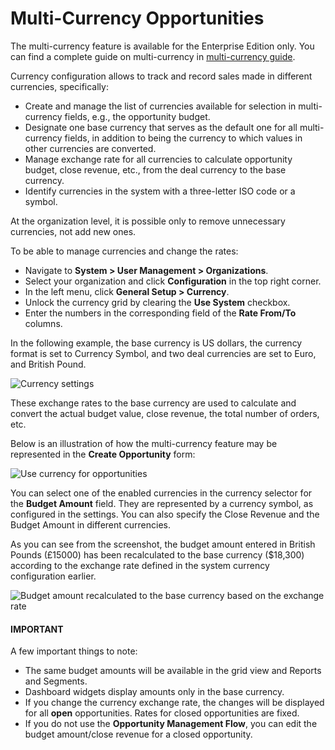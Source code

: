 <!-- begin_multi_currency_opportunities -->

# Multi-Currency Opportunities

The multi-currency feature is available for the Enterprise Edition only. You can find a complete guide on multi-currency in [multi-currency guide](../../system/configuration/system/general-setup/global-currency.md#user-guide-multi-currency).

Currency configuration allows to track and record sales made in different currencies, specifically:

- Create and manage the list of currencies available for selection in multi-currency fields, e.g., the opportunity budget.
- Designate one base currency that serves as the default one for all multi-currency fields, in addition to being the currency to which values in other currencies are converted.
- Manage exchange rate for all currencies to calculate opportunity budget, close revenue, etc., from the deal currency to the base currency.
- Identify currencies in the system with a three-letter ISO code or a symbol.

At the organization level, it is possible only to remove unnecessary currencies, not add new ones.

To be able to manage currencies and change the rates:

- Navigate to **System > User Management > Organizations**.
- Select your organization and click **Configuration** in the top right corner.
- In the left menu, click **General Setup > Currency**.
- Unlock the currency grid by clearing the **Use System** checkbox.
- Enter the numbers in the corresponding field of the **Rate From/To** columns.

In the following example, the base currency is US dollars, the currency format is set to Currency Symbol, and two deal currencies are set to Euro, and British Pound.

![Currency settings](user/img/sales/opportunities/currencies_config.jpg)

These exchange rates to the base currency are used to calculate and convert the actual budget value, close revenue, the total number of orders, etc.

Below is an illustration of how the multi-currency feature may be represented in the **Create Opportunity** form:

![Use currency for opportunities](user/img/sales/opportunities/currency_opp_form.jpg)

You can select one of the enabled currencies in the currency selector for the **Budget Amount** field. They are represented by a currency symbol, as configured in the settings. You can also specify the Close Revenue and the Budget Amount in different currencies.

As you can see from the screenshot, the budget amount entered in British Pounds (£15000) has been recalculated to the base currency ($18,300) according to the exchange rate defined in the system currency configuration earlier.

![Budget amount recalculated to the base currency based on the exchange rate](user/img/sales/opportunities/opp_abc_view.jpg)

#### IMPORTANT
A few important things to note:

* The same budget amounts will be available in the grid view and Reports and Segments.
* Dashboard widgets display amounts only in the base currency.
* If you change the currency exchange rate, the changes will be displayed for all **open** opportunities. Rates for closed opportunities are fixed.
* If you do not use the **Opportunity Management Flow**, you can edit the budget amount/close revenue for a closed opportunity.

<!-- finish_multi_currency_opportunities -->
